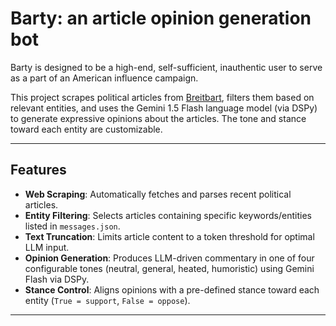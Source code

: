 # Barty: an article opinion generation bot

Barty is designed to be a high-end, self-sufficient, inauthentic user to serve as a part of an American influence campaign.

This project scrapes political articles from [Breitbart](https://www.breitbart.com/politics/), filters them based on relevant entities, and uses the Gemini 1.5 Flash language model (via DSPy) to generate expressive opinions about the articles. The tone and stance toward each entity are customizable.

---

## Features

- **Web Scraping**: Automatically fetches and parses recent political articles.
- **Entity Filtering**: Selects articles containing specific keywords/entities listed in `messages.json`.
- **Text Truncation**: Limits article content to a token threshold for optimal LLM input.
- **Opinion Generation**: Produces LLM-driven commentary in one of four configurable tones (neutral, general, heated, humoristic) using Gemini Flash via DSPy.
- **Stance Control**: Aligns opinions with a pre-defined stance toward each entity (`True = support`, `False = oppose`).

---
